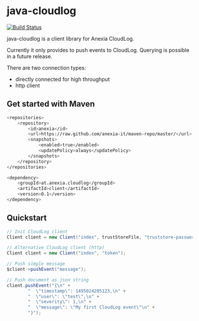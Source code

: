 java-cloudlog
===

[![Build Status](https://travis-ci.org/anexia-it/java-cloudlog.svg?branch=master)](https://travis-ci.org/anexia-it/java-cloudlog)

java-cloudlog is a client library for Anexia CloudLog.

Currently it only provides to push events to CloudLog. Querying is possible in a future release.

There are two connection types:
- directly connected for high throughput
- http client


## Get started with Maven

```sh
<repositories>
    <repository>
        <id>anexia</id>
        <url>https://raw.github.com/anexia-it/maven-repo/master/</url>
        <snapshots>
            <enabled>true</enabled>
            <updatePolicy>always</updatePolicy>
        </snapshots>
    </repository>
</repositories>

<dependency>
    <groupId>at.anexia.cloudlog</groupId>
    <artifactId>client</artifactId>
    <version>0.1</version>
</dependency>
```

## Quickstart

```java
// Init CloudLog client
Client client = new Client("index", trustStoreFile, "truststore-password", keyStoreFile, "keystore-password");

// Alternative CloudLog client (http)
Client client = new Client("index", "token");

// Push simple message
$client->pushEvent("message");

// Push document as json string
client.pushEvent("{\n" +
        "  \"timestamp\": 1495024205123,\n" +
        "  \"user\": \"test\",\n" +
        "  \"severity\": 1,\n" +
        "  \"message\": \"My first CloudLog event\"\n" +
        "}");
```
